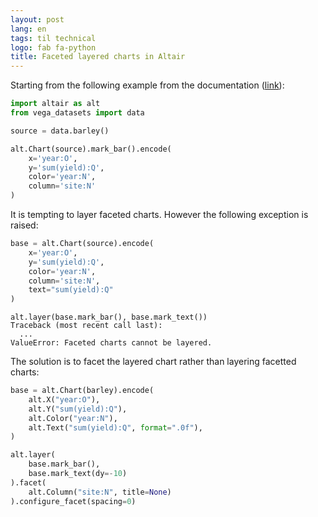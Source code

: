 ```yaml
---
layout: post
lang: en
tags: til technical
logo: fab fa-python
title: Faceted layered charts in Altair
---
```


Starting from the following example from the documentation ([link](https://altair-viz.github.io/gallery/grouped_bar_chart.html)):

```python
import altair as alt
from vega_datasets import data

source = data.barley()

alt.Chart(source).mark_bar().encode(
    x='year:O',
    y='sum(yield):Q',
    color='year:N',
    column='site:N'
)
```

<div id="basic"></div>
<script type="text/javascript">
  var spec = {
  "config": {"view": {"continuousWidth": 400, "continuousHeight": 200}},
  "data": {
    "url": "https://raw.githubusercontent.com/altair-viz/vega_datasets/master/vega_datasets/_data/barley.json"
  },
  "mark": "bar",
  "encoding": {
    "color": {"type": "nominal", "field": "year"},
    "column": {"type": "nominal", "field": "site"},
    "x": {"type": "ordinal", "field": "year"},
    "y": {"type": "quantitative", "aggregate": "sum", "field": "yield"}
  },
  "$schema": "https://vega.github.io/schema/vega-lite/v4.8.1.json"
};
  var opt = {"renderer": "canvas", "actions": true};
  vegaEmbed("#basic", spec, opt).then(
      function(result) { }
  ).catch(console.error);
</script>

It is tempting to layer faceted charts. However the following exception is raised:

```python
base = alt.Chart(source).encode(
    x='year:O',
    y='sum(yield):Q',
    color='year:N',
    column='site:N',
    text="sum(yield):Q"
)

alt.layer(base.mark_bar(), base.mark_text())
```

<div style="margin-top: -1rem"/>

```pycon
Traceback (most recent call last):
  ...
ValueError: Faceted charts cannot be layered.
```

The solution is to facet the layered chart rather than layering facetted charts:

```python
base = alt.Chart(barley).encode(
    alt.X("year:O"),
    alt.Y("sum(yield):Q"),
    alt.Color("year:N"),
    alt.Text("sum(yield):Q", format=".0f"),
)

alt.layer(
    base.mark_bar(),
    base.mark_text(dy=-10)
).facet(
    alt.Column("site:N", title=None)
).configure_facet(spacing=0)
```

<div id="facet"></div>
<script type="text/javascript">
  var spec = {
    "config": {
      "view": {"continuousWidth": 400, "continuousHeight": 200},
      "facet": {"spacing": 0}
    },
    "data": {
      "url": "https://raw.githubusercontent.com/altair-viz/vega_datasets/master/vega_datasets/_data/barley.json"
    },
    "facet": {"type": "nominal", "field": "site", "title": null},
    "spec": {
      "layer": [
        {
          "mark": "bar",
          "encoding": {
            "color": {"type": "nominal", "field": "year"},
            "text": {
              "type": "quantitative",
              "aggregate": "sum",
              "field": "yield",
              "format": ".0f"
            },
            "x": {"type": "ordinal", "field": "year"},
            "y": {"type": "quantitative", "aggregate": "sum", "field": "yield"}
          }
        },
        {
          "mark": {"type": "text", "dy": -10},
          "encoding": {
            "color": {"type": "nominal", "field": "year"},
            "text": {
              "type": "quantitative",
              "aggregate": "sum",
              "field": "yield",
              "format": ".0f"
            },
            "x": {"type": "ordinal", "field": "year"},
            "y": {"type": "quantitative", "aggregate": "sum", "field": "yield"}
          }
        }
      ]
    },
    "$schema": "https://vega.github.io/schema/vega-lite/v4.8.1.json"
  };
  var opt = {"renderer": "canvas", "actions": true};
  vegaEmbed("#facet", spec, opt).then(
      function(result) { }
  ).catch(console.error);
</script>
